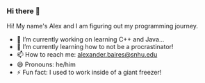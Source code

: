 ### Hi there 👋

<!--
**Bentrollio/Bentrollio** is a ✨ _special_ ✨ repository because its `README.md` (this file) appears on your GitHub profile.

Here are some ideas to get you started:

- 🔭 I’m currently working on ...
- 🌱 I’m currently learning ...
- 👯 I’m looking to collaborate on ...
- 🤔 I’m looking for help with ...
- 💬 Ask me about ...
- 📫 How to reach me: ...
- 😄 Pronouns: ...
- ⚡ Fun fact: ...
-->

Hi! My name's Alex and I am figuring out my programming journey.

- 🔭 I’m currently working on learning C++ and Java...
- 🌱 I’m currently learning how to not be a procrastinator!
- 📫 How to reach me: alexander.baires@snhu.edu
- 😄 Pronouns: he/him
- ⚡ Fun fact: I used to work inside of a giant freezer!
